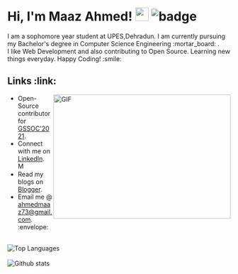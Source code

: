 <h1> Hi, I'm Maaz Ahmed! <img src="https://raw.githubusercontent.com/MartinHeinz/MartinHeinz/master/wave.gif" width="30px">
  <img src="https://visitor-badge.glitch.me/badge?page_id=Maaz-Code.Maaz-Code" alt="badge">
</h1>
I am a sophomore year student at UPES,Dehradun. I am currently pursuing my Bachelor's degree in Computer Science Engineering :mortar_board: .<br>
I like Web Development and also contributing to Open Source. Learning new things everyday. Happy Coding! :smile:
<br>
<h2> Links :link: </h2>
<img align="right" alt="GIF" src="https://github.com/abhisheknaiidu/abhisheknaiidu/blob/master/code.gif?raw=true" width="400" height="280" />
<ul>
  <li> Open-Source contributor for <a href="https://gssoc.girlscript.tech/index.html" target="_blank">GSSOC'2021</a>. </li>
  <li> Connect with me on <a href="https://www.linkedin.com/in/maaz-ahmed-6b9b98187/" target="_blank">LinkedIn</a>. 
    <img alt="Maaz's LinkedIN" width="15px" src="https://raw.githubusercontent.com/peterthehan/peterthehan/master/assets/linkedin.svg" /></li>
  <li> Read my blogs on <a href="https://experiences-with-maaz.blogspot.com/" target="_blank">Blogger</a>. </li>
  <li> Email me @ <a href="ahmedmaaz73@gmail.com" target="_blank">ahmedmaaz73@gmail.com</a>. :envelope:</li>
</ul>
<br>
<div><img src="https://github-readme-stats.vercel.app/api/top-langs/?username=Maaz-Code&layout=compact&theme=dark&hide=PHP" alt="Top Languages" /></div>
<br>
<div><img src="https://github-readme-stats.vercel.app/api?username=Maaz-Code&show_icons=true&theme=dark" alt="Github stats" /></div>
